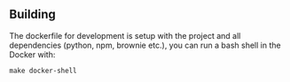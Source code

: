 
## Building

The dockerfile for development is setup with the project and all dependencies (python, npm, brownie etc.), you can run a bash shell in the Docker with:

    make docker-shell

